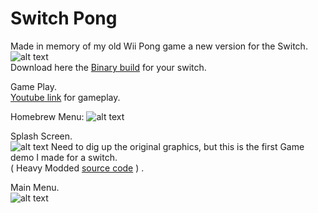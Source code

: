 # Switch Pong
Made in memory of my old Wii Pong game a new version for the Switch.   
![alt text](http://dcnigma.eu5.org/wp-content/uploads/2019/11/icon.png)  
Download here the [Binary build](https://anonfile.com/lbqcJ69cnf/pong_nro) for your switch.  
  
Game Play.  
[Youtube link](https://youtu.be/ZhtjXEUqFrQ) for gameplay.  
   
   
Homebrew Menu:
![alt text](http://dcnigma.eu5.org/wp-content/uploads/2019/11/2019110222161000-B9CA2278025A7707FE11C7E26674FDB9.jpg)

Splash Screen.  
![alt text](http://dcnigma.eu5.org/wp-content/uploads/2019/11/2019110222155900-B9CA2278025A7707FE11C7E26674FDB9.jpg)
Need to dig up the original graphics, but this is the first Game demo I made for a switch.   
( Heavy Modded [source code](https://github.com/I-EAT-CHEEZE-YO/switch_sdl_pong/releases) )  . 
  
Main Menu.  
![alt text](http://dcnigma.eu5.org/wp-content/uploads/2019/11/2019110219535400-691C9B2C6D1F1E032DDC01FD026159FD.jpg)   





